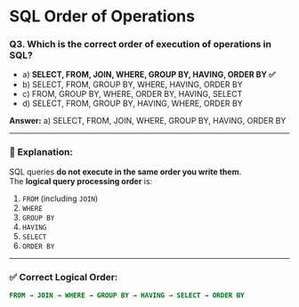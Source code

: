 # SQL Order of Operations

### Q3. Which is the correct order of execution of operations in SQL?

- a) **SELECT, FROM, JOIN, WHERE, GROUP BY, HAVING, ORDER BY ✅**
- b) SELECT, FROM, GROUP BY, WHERE, HAVING, ORDER BY
- c) FROM, GROUP BY, WHERE, ORDER BY, HAVING, SELECT
- d) SELECT, FROM, GROUP BY, HAVING, WHERE, ORDER BY  

**Answer:** a) SELECT, FROM, JOIN, WHERE, GROUP BY, HAVING, ORDER BY  

---

### 📘 Explanation:
SQL queries **do not execute in the same order you write them**.  
The **logical query processing order** is:

1. `FROM` (including `JOIN`)  
2. `WHERE`  
3. `GROUP BY`  
4. `HAVING`  
5. `SELECT`  
6. `ORDER BY`  

---

### ✅ Correct Logical Order:
```sql
FROM → JOIN → WHERE → GROUP BY → HAVING → SELECT → ORDER BY
